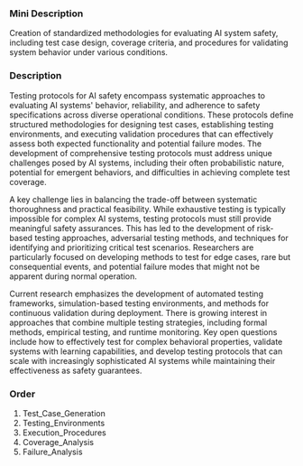 ### Mini Description

Creation of standardized methodologies for evaluating AI system safety, including test case design, coverage criteria, and procedures for validating system behavior under various conditions.

### Description

Testing protocols for AI safety encompass systematic approaches to evaluating AI systems' behavior, reliability, and adherence to safety specifications across diverse operational conditions. These protocols define structured methodologies for designing test cases, establishing testing environments, and executing validation procedures that can effectively assess both expected functionality and potential failure modes. The development of comprehensive testing protocols must address unique challenges posed by AI systems, including their often probabilistic nature, potential for emergent behaviors, and difficulties in achieving complete test coverage.

A key challenge lies in balancing the trade-off between systematic thoroughness and practical feasibility. While exhaustive testing is typically impossible for complex AI systems, testing protocols must still provide meaningful safety assurances. This has led to the development of risk-based testing approaches, adversarial testing methods, and techniques for identifying and prioritizing critical test scenarios. Researchers are particularly focused on developing methods to test for edge cases, rare but consequential events, and potential failure modes that might not be apparent during normal operation.

Current research emphasizes the development of automated testing frameworks, simulation-based testing environments, and methods for continuous validation during deployment. There is growing interest in approaches that combine multiple testing strategies, including formal methods, empirical testing, and runtime monitoring. Key open questions include how to effectively test for complex behavioral properties, validate systems with learning capabilities, and develop testing protocols that can scale with increasingly sophisticated AI systems while maintaining their effectiveness as safety guarantees.

### Order

1. Test_Case_Generation
2. Testing_Environments
3. Execution_Procedures
4. Coverage_Analysis
5. Failure_Analysis
